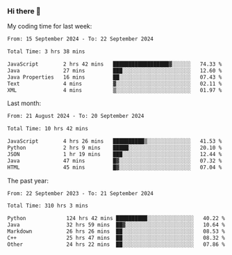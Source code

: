 ### Hi there 👋

My coding time for last week:

<!--START_SECTION:week-->

```txt
From: 15 September 2024 - To: 22 September 2024

Total Time: 3 hrs 38 mins

JavaScript        2 hrs 42 mins   ██████████████████▓░░░░░░   74.33 %
Java              27 mins         ███░░░░░░░░░░░░░░░░░░░░░░   12.60 %
Java Properties   16 mins         ██░░░░░░░░░░░░░░░░░░░░░░░   07.43 %
Text              4 mins          ▓░░░░░░░░░░░░░░░░░░░░░░░░   02.11 %
XML               4 mins          ▒░░░░░░░░░░░░░░░░░░░░░░░░   01.97 %
```

<!--END_SECTION:week-->

Last month:

<!--START_SECTION:month-->

```txt
From: 21 August 2024 - To: 20 September 2024

Total Time: 10 hrs 42 mins

JavaScript        4 hrs 26 mins   ██████████▒░░░░░░░░░░░░░░   41.53 %
Python            2 hrs 9 mins    █████░░░░░░░░░░░░░░░░░░░░   20.10 %
JSON              1 hr 19 mins    ███░░░░░░░░░░░░░░░░░░░░░░   12.44 %
Java              47 mins         █▓░░░░░░░░░░░░░░░░░░░░░░░   07.32 %
HTML              45 mins         █▓░░░░░░░░░░░░░░░░░░░░░░░   07.04 %
```

<!--END_SECTION:month-->

The past year:

<!--START_SECTION:year-->

```txt
From: 22 September 2023 - To: 21 September 2024

Total Time: 310 hrs 3 mins

Python             124 hrs 42 mins ██████████░░░░░░░░░░░░░░░   40.22 %
Java               32 hrs 59 mins  ██▓░░░░░░░░░░░░░░░░░░░░░░   10.64 %
Markdown           26 hrs 26 mins  ██░░░░░░░░░░░░░░░░░░░░░░░   08.53 %
C++                25 hrs 47 mins  ██░░░░░░░░░░░░░░░░░░░░░░░   08.32 %
Other              24 hrs 22 mins  ██░░░░░░░░░░░░░░░░░░░░░░░   07.86 %
```

<!--END_SECTION:year-->
